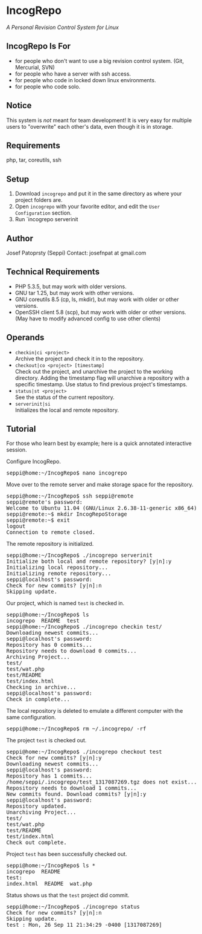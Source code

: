 IncogRepo
============================================
*A Personal Revision Control System for Linux*

IncogRepo Is For
----------------
* for people who don't want to use a big revision control system. (Git, Mercurial, SVN)
* for people who have a server with ssh access.
* for people who code in locked down linux environments.
* for people who code solo.

Notice
------
  This system is *not* meant for team development! It is very easy for multiple users to "overwrite" each other's data, even though it is in storage.

Requirements
------------
  php, tar, coreutils, ssh

Setup
-----
1. Download `incogrepo` and put it in the same directory as where your project folders are.
2. Open `incogrepo` with your favorite editor, and edit the `User Configuration` section.
3. Run `incogrepo serverinit

Author
------
Josef Patoprsty (Seppi)
Contact: josefnpat at gmail.com

Technical Requirements
----------------------
* PHP 5.3.5, but may work with older versions.
* GNU tar 1.25, but may work with other versions.
* GNU coreutils 8.5 (cp, ls, mkdir), but may work with older or other versions.
* OpenSSH client 5.8 (scp), but may work with older or other versions. (May have to modify advanced config to use other clients)

Operands
--------
* `checkin|ci <project>`  
    Archive the project and check it in to the repository.
* `checkout|co <project> [timestamp]`  
    Check out the project, and unarchive the project to the working directory.
    Adding the timestamp flag will unarchive a repository with a specific timestamp. Use status to find previous project's timestamps.
* `status|st <project>`  
    See the status of the current repository.
* `serverinit|si`  
    Initializes the local and remote repository.
    
Tutorial
--------
For those who learn best by example; here is a quick annotated interactive session.

Configure IncogRepo.
<pre>
seppi@home:~/IncogRepo$ nano incogrepo
</pre>
Move over to the remote server and make storage space for the repository.
<pre>
seppi@home:~/IncogRepo$ ssh seppi@remote
seppi@remote's password: 
Welcome to Ubuntu 11.04 (GNU/Linux 2.6.38-11-generic x86_64)
seppi@remote:~$ mkdir IncogRepoStorage
seppi@remote:~$ exit
logout
Connection to remote closed.
</pre>
The remote repository is initialized.
<pre>
seppi@home:~/IncogRepo$ ./incogrepo serverinit
Initialize both local and remote repository? [y|n]:y
Initializing local repository...
Initializing remote repository...
seppi@localhost's password: 
Check for new commits? [y|n]:n
Skipping update.
</pre>
Our project, which is named `test` is checked in.
<pre>
seppi@home:~/IncogRepo$ ls
incogrepo  README  test
seppi@home:~/IncogRepo$ ./incogrepo checkin test/
Downloading newest commits...
seppi@localhost's password: 
Repository has 0 commits...
Repository needs to download 0 commits...
Archiving Project...
test/
test/wat.php
test/README
test/index.html
Checking in archive...
seppi@localhost's password: 
Check in complete...
</pre>
The local repository is deleted to emulate a different computer with the same configuration.
<pre>
seppi@home:~/IncogRepo$ rm ~/.incogrepo/ -rf
</pre>
The project `test` is checked out.
<pre>
seppi@home:~/IncogRepo$ ./incogrepo checkout test
Check for new commits? [y|n]:y
Downloading newest commits...
seppi@localhost's password: 
Repository has 1 commits...
/home/seppi/.incogrepo/test_1317087269.tgz does not exist...
Repository needs to download 1 commits...
New commits found. Download commits? [y|n]:y
seppi@localhost's password: 
Repository updated.
Unarchiving Project...
test/
test/wat.php
test/README
test/index.html
Check out complete.
</pre>
Project `test` has been successfully checked out.
<pre>
seppi@home:~/IncogRepo$ ls *
incogrepo  README
test:
index.html  README  wat.php
</pre>
Status shows us that the `test` project did commit.
<pre>
seppi@home:~/IncogRepo$ ./incogrepo status
Check for new commits? [y|n]:n
Skipping update.
test : Mon, 26 Sep 11 21:34:29 -0400 [1317087269]
</pre>